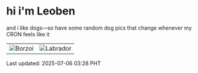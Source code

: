 # hi i'm Leoben

and i like dogs—so have some random dog pics that change whenever my CRON feels like it

|  |  |
|--------|----------|
| ![Borzoi](https://random-dog-vercel.vercel.app/api/random-borzoi?v=1751743693) | ![Labrador](https://random-dog-vercel.vercel.app/api/random-labrador?v=1751743693) |

Last updated: 2025-07-06 03:28 PHT
